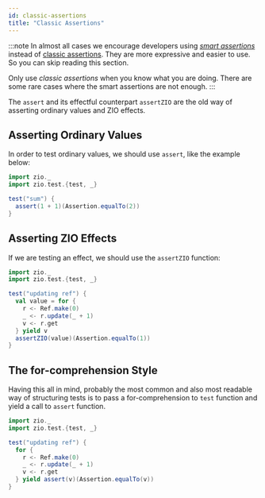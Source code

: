 ```yaml
---
id: classic-assertions
title: "Classic Assertions"
---
```


:::note
In almost all cases we encourage developers using _[smart assertions](smart-assertions.md)_ instead of [classic assertions](classic-assertions.md). They are more expressive and easier to use. So you can skip reading this section.

Only use _classic assertions_ when you know what you are doing. There are some rare cases where the smart assertions are not enough.
:::

The `assert` and its effectful counterpart `assertZIO` are the old way of asserting ordinary values and ZIO effects.

## Asserting Ordinary Values

In order to test ordinary values, we should use `assert`, like the example below:

```scala mdoc:compile-only
import zio._
import zio.test.{test, _}

test("sum") {
  assert(1 + 1)(Assertion.equalTo(2))
}
```

## Asserting ZIO Effects

If we are testing an effect, we should use the `assertZIO` function:

```scala mdoc:compile-only
import zio._
import zio.test.{test, _}

test("updating ref") {
  val value = for {
    r <- Ref.make(0)
    _ <- r.update(_ + 1)
    v <- r.get
  } yield v
  assertZIO(value)(Assertion.equalTo(1))
}
```

## The for-comprehension Style

Having this all in mind, probably the most common and also most readable way of structuring tests is to pass a for-comprehension to `test` function and yield a call to `assert` function.

```scala mdoc:compile-only
import zio._
import zio.test.{test, _}

test("updating ref") {
  for {
    r <- Ref.make(0)
    _ <- r.update(_ + 1)
    v <- r.get
  } yield assert(v)(Assertion.equalTo(v))
} 
```

